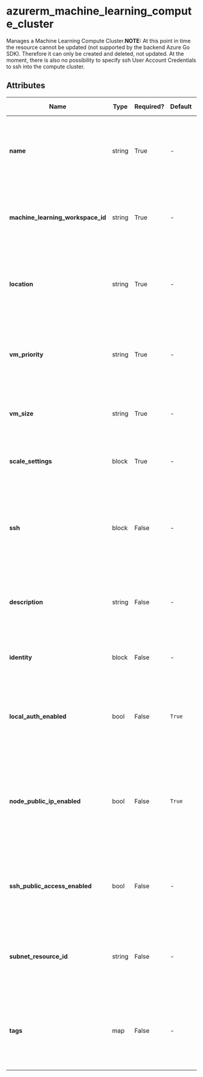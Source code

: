 # azurerm_machine_learning_compute_cluster

Manages a Machine Learning Compute Cluster.**NOTE:** At this point in time the resource cannot be updated (not supported by the backend Azure Go SDK). Therefore it can only be created and deleted, not updated. At the moment, there is also no possibility to specify ssh User Account Credentials to ssh into the compute cluster.

## Attributes

| Name | Type | Required? | Default  | possible values | Description |
| ---- | ---- | --------- | -------- | ----------- | ----------- |
| **name** | string | True | -  |  -  | The name which should be used for this Machine Learning Compute Cluster. Changing this forces a new Machine Learning Compute Cluster to be created. | 
| **machine_learning_workspace_id** | string | True | -  |  -  | The ID of the Machine Learning Workspace. Changing this forces a new Machine Learning Compute Cluster to be created. | 
| **location** | string | True | -  |  -  | The Azure Region where the Machine Learning Compute Cluster should exist. Changing this forces a new Machine Learning Compute Cluster to be created. | 
| **vm_priority** | string | True | -  |  -  | The priority of the VM. Changing this forces a new Machine Learning Compute Cluster to be created. Accepted values are `Dedicated` and `LowPriority`. | 
| **vm_size** | string | True | -  |  -  | The size of the VM. Changing this forces a new Machine Learning Compute Cluster to be created. | 
| **scale_settings** | block | True | -  |  -  | A `scale_settings` block. Changing this forces a new Machine Learning Compute Cluster to be created. | 
| **ssh** | block | False | -  |  -  | Credentials for an administrator user account that will be created on each compute node. A `ssh` block. Changing this forces a new Machine Learning Compute Cluster to be created. | 
| **description** | string | False | -  |  -  | The description of the Machine Learning compute. Changing this forces a new Machine Learning Compute Cluster to be created. | 
| **identity** | block | False | -  |  -  | An `identity` block. Changing this forces a new Machine Learning Compute Cluster to be created. | 
| **local_auth_enabled** | bool | False | `True`  |  -  | Whether local authentication methods is enabled. Defaults to `true`. Changing this forces a new Machine Learning Compute Cluster to be created. | 
| **node_public_ip_enabled** | bool | False | `True`  |  -  | Whether the compute cluster will have a public ip. To set this to false a `subnet_resource_id` needs to be set. Defaults to `true`. Changing this forces a new Machine Learning Compute Cluster to be created. | 
| **ssh_public_access_enabled** | bool | False | -  |  -  | A boolean value indicating whether enable the public SSH port. Changing this forces a new Machine Learning Compute Cluster to be created. | 
| **subnet_resource_id** | string | False | -  |  -  | The ID of the Subnet that the Compute Cluster should reside in. Changing this forces a new Machine Learning Compute Cluster to be created. | 
| **tags** | map | False | -  |  -  | A mapping of tags which should be assigned to the Machine Learning Compute Cluster. Changing this forces a new Machine Learning Compute Cluster to be created. | 

